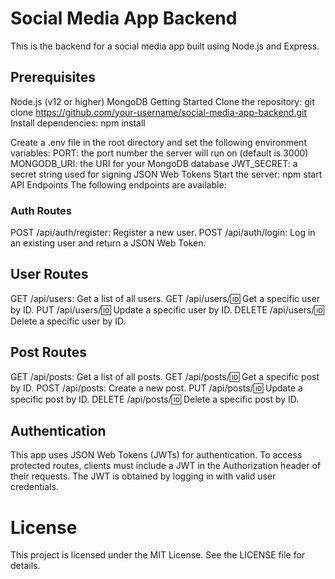 # Social Media App Backend
This is the backend for a social media app built using Node.js and Express.

## Prerequisites
Node.js (v12 or higher)
MongoDB
Getting Started
Clone the repository: git clone https://github.com/your-username/social-media-app-backend.git
Install dependencies: npm install

Create a .env file in the root directory and set the following environment variables:
PORT: the port number the server will run on (default is 3000)
MONGODB_URI: the URI for your MongoDB database
JWT_SECRET: a secret string used for signing JSON Web Tokens
Start the server: npm start
API Endpoints
The following endpoints are available:

### Auth Routes
POST /api/auth/register: Register a new user.
POST /api/auth/login: Log in an existing user and return a JSON Web Token.

## User Routes
GET /api/users: Get a list of all users.
GET /api/users/:id: Get a specific user by ID.
PUT /api/users/:id: Update a specific user by ID.
DELETE /api/users/:id: Delete a specific user by ID.
## Post Routes
GET /api/posts: Get a list of all posts.
GET /api/posts/:id: Get a specific post by ID.
POST /api/posts: Create a new post.
PUT /api/posts/:id: Update a specific post by ID.
DELETE /api/posts/:id: Delete a specific post by ID.

## Authentication
This app uses JSON Web Tokens (JWTs) for authentication. To access protected routes, clients must include a JWT in the Authorization header of their requests. The JWT is obtained by logging in with valid user credentials.

# License
This project is licensed under the MIT License. See the LICENSE file for details.
